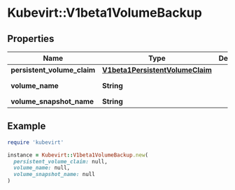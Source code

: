 # Kubevirt::V1beta1VolumeBackup

## Properties

| Name | Type | Description | Notes |
| ---- | ---- | ----------- | ----- |
| **persistent_volume_claim** | [**V1beta1PersistentVolumeClaim**](V1beta1PersistentVolumeClaim.md) |  |  |
| **volume_name** | **String** |  | [default to &#39;&#39;] |
| **volume_snapshot_name** | **String** |  | [optional] |

## Example

```ruby
require 'kubevirt'

instance = Kubevirt::V1beta1VolumeBackup.new(
  persistent_volume_claim: null,
  volume_name: null,
  volume_snapshot_name: null
)
```

